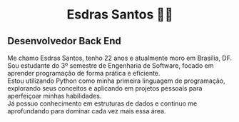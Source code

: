 <h1 align="center">Esdras Santos 👨‍💻</h1>

## Desenvolvedor Back End

Me chamo Esdras Santos, tenho 22 anos e atualmente moro em Brasília, DF.  
Sou estudante do 3º semestre de Engenharia de Software, focado em aprender programação de forma prática e eficiente.  
Estou utilizando Python como minha primeira linguagem de programação, explorando seus conceitos e aplicando em projetos pessoais para aperfeiçoar minhas habilidades.  
Já possuo conhecimento em estruturas de dados e continuo me aprofundando para dominar cada vez mais essa área.
